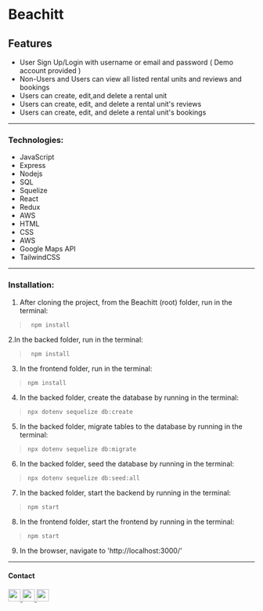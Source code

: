 # Beachitt


## Features
- User Sign Up/Login with username or email and password ( Demo account provided )
- Non-Users and Users can view all listed rental units and reviews and bookings
- Users can create, edit,and delete a rental unit
- Users can create, edit, and delete a rental unit's reviews
- Users can create, edit, and delete a rental unit's bookings

---


### Technologies:
- JavaScript
- Express
- Nodejs
- SQL
- Squelize
- React
- Redux
- AWS
- HTML
- CSS
- AWS
- Google Maps API
- TailwindCSS

---

### Installation:

1. After cloning the project, from the Beachitt (root) folder, run in the terminal:
>` npm install`

2.In the backed folder, run in the terminal:
>` npm install`

3. In the frontend folder, run in the terminal:
>`npm install`

4. In the backed folder, create the database by running in the terminal:
>`npx dotenv sequelize db:create`

5. In the backed folder, migrate tables to the database by running in the terminal:
>`npx dotenv sequelize db:migrate`

6. In the backed folder, seed the database by running in the terminal:
>`npx dotenv sequelize db:seed:all`

7. In the backed folder, start the backend by running in the terminal:
>`npm start`

8. In the frontend folder, start the frontend by running in the terminal:
>`npm start`

9. In the browser, navigate to 'http://localhost:3000/'

---
#### Contact
<a href='chrismbh4@gmail.com'>
<img src="https://i.imgur.com/jLLwTjh.png" width="25" height="25">
</a>
<a href='https://www.linkedin.com/in/christian-brown-8770311ba/'>
<img src="https://logodix.com/logo/91031.png" width="25" height="25">
</a>
<a href='https://github.com/chrisbh4'>
<img src="https://icones.pro/wp-content/uploads/2021/06/icone-github-grise.png" width="25" height="25">
